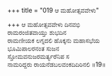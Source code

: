 +++
title = "019 ಆ ಮಹೋತ್ಸವವೇಳು"

+++
ಆ ಮಹೋತ್ಸವವೇಳು ದಿನವಭಿ        
ರಾಮರಂಜಿತವಾಯ್ತು ಶುಭದಿನ                  
ರಾಮಣೀಯಕ ಲಗ್ನದಲಿ ಹೊಕ್ಕನು ಮಹಾಸಭೆಯ              
ಭೂಮಿಪಾಲರನಂತ ಸುಜನ  
ಸ್ತೋಮವನುಜರಮರ್ತ್ಯರೆನಿಪ ಸ  
ನಾಮರಿದ್ದರು ರಾಯನೆಡಬಲವಂಕದಿದಿರಿನಲಿ      ॥19॥